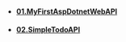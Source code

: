 - #### [01.MyFirstAspDotnetWebAPI](https://github.com/mfurkanayhan/senior-dotnet-developer-roadmap/tree/main/06.WebAPI/MyFirstAspDotnetWebAPI)

- #### [02.SimpleTodoAPI](https://github.com/mfurkanayhan/senior-dotnet-developer-roadmap/tree/main/06.WebAPI/SimpleTodoAPI)